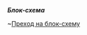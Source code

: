 ***Блок-схема***

~[Преход на блок-схему](https://viewer.diagrams.net/?tags=%7B%7D&highlight=0000ff&edit=_blank&layers=1&nav=1&title=%D0%90%D0%BB%D0%B3%D0%BE%D1%80%D0%B8%D1%82%D0%BC%20%D1%80%D0%B5%D1%88%D0%B5%D0%BD%D0%B8%D1%8F.#R7Vttc9o4EP41zNx9gLHlF%2BAjLyG9a67TNm3T3pcbgRXjxFjUFknorz%2B92pLlmCQHIWlvJqNY69V6tc%2FuaiWbjjdZ3Z3mcL38C0co7QAnuut40w4Ag4FDW0bYCoI%2F8AUhzpNIkNyKcJ78QJIox8WbJEKFwUgwTkmyNokLnGVoQQwazHN8a7Jd4tR86hrGyCKcL2BqUy%2BSiCzltEC%2For9BSbxUT3bDobizgopZzqRYwgjfaiTvpONNcoyJuFrdTVDKbKfscvHH9iI9uw5P%2F%2FxQfIefx28%2FvfvSFcJmjxlSTiFHGXmy6NNVfPb%2B5O2Hv7987v6Tpmg9%2FOR3XWmGG5hupMHkZMlWWRBF1KCyi3OyxDHOYHpSUcc53mQRYs9xaK%2FiOcN4TYkuJV4hQrbSO%2BCGYEpaklUq7z5wgtIQBd7kC9TC5wk%2BprjmBNIspwivEMm3lCFHKSTJjekpUDpcXPKVQ9%2FjhOoHHBkbvitDQYaGq2JFiSAwjxGRoypo6IWmRkXigD3CLzwLu4I%2BkVgAVvAwW98uE4LO15Bb8JbGvAnFJc6IxMmlEx%2FHKSwKiWxBcnxdhhHjLmPCeTSKNygn6K4VH3nXC%2Fye45qmVunltoppVwXqUotn37kfVQOPFuM3Rs7gZwyc8DiBE4LDBc72%2BgLkyff%2BKIaT4fxL8d7vdv2fGDthupbJg31j%2FNAwatNag4JaA%2BWdYJx0gmnvDGUxjW%2FmHyFcsVSVEmY6xulkdqZb4tV8U%2BzOckbeYilvBldJytzxDUpvEEkWsCEXwjSJM9pZCB0bEyJ9ZJLFtBdWvU%2FcI6jbHS5HgoHT64dGVPkDO0eCMOwFdpYcHipLuha8FEgOIVoZ0IXfN6yOGs%2FxXbdIfnATjijHHOcRyruUzI1Hy8QU5%2BJWHs9%2F82koU80cP5D%2FB78LPgZd91KCyrg%2F4jmmEci5SmeSDz2H1JWcWQ6zRVIscP1286DKUYDzDtHpNY7SuFh3lCcw1TQsuHcx%2FdxgLadIESdd6WojbiS2qPNbc7i4jnni6dYMAQJpAf1C2CIsFQpj%2Fp86%2FbDP2rHDW19du52BokuUKOgMKDlQEpnmJY1rwEVONZEz3g64SFcTD3g7kUMYG%2B2K6xPeehpFtBPVUronoWCUkRolxJbXjva4mWIe8LZvdoXkgHOKsUNFEZqUMl1T2kR7hKvNUYgFyoQ6A7BmOlIMvqX8RLOeIydeqQqUGlNNmpDPsR0PH6png3HaFZZxwL1gnusOJZ1orAmcanZox0toTtvA1DxQcrjPsHYg6ZUb6E90pVg5Ed2LQE0lT5ttzSGANuex7oi9e2c%2FnGn4OJaUMjK0AJPSxczKWT4NwIn2rNBwDaArAzQlXQ2HQWULAyt98kB7rh7KnoHhbli4ozWnnlpu0N2nprCjPVRNqpppacaZBeTUdKsyyMrI1pXXE4CjMQMdmnt84l4KTahG%2BqxXMCz5m6WKVXSwooAuKOlI3lglUSQqUkSXEzjnolhds2b1M1%2FRgzEtppgsWoQWsqApy5eJWEmmGc6YlMskTWukQxUtrmNXKOVeQK9P%2BgerT%2Bz68%2BVvBfQSv3FWRzr%2FAF4NJrFn2cc2rhm8174HbwNvJ8jBsfZxbVobZ1E5q%2BJpOIvsQ1XlCcxKjZJRcdEstkmJzSZcL2EC%2Be6vIe0Klqs2lrJKz%2BbFuhySlUM8e09p%2BMeOfeXBMuXQ6bmeGW2hnTx9v9%2FrN%2Bzv6geTe4P9NabPnREYNJykPMtp2X9bypyfGItDL2UhqAJHHZ%2B4BzuUbJupBl%2BinzrI6lEk0fJczExmdu566HnYofIWGJpnUl6%2F4UzKC58xYw0tM29RYRnulyrDPfXKU4IUNBwc%2Bg1Veb3c218qs48NM%2FxrYxQEZnbyjo6R%2FRLl%2F0CqBZLfVKI9K0h2tkNZZIFULOGaXUZ4sVlxm%2BxaL%2BaiTDibH3oBCZVtWl5qNL743ceRQeP7M9cy3zNUVdSq%2Bfar3vnGhPVAoPrTOyld9Ladp7yT18ux2TQik%2BUFisfTD33y9RJ9uxjJT0x2v2R09l22PRSyNq21KFCbTLY5vRL7Tn5D7VEd%2BQLSrqhewm6w4YOI8thsV1yEh4oL%2BwTgGIHydH9v8%2BMX%2FFK9RWsNiqsOGPO%2Fl%2BjObmjm%2BNC3fXnQ4Mr7%2BLan0X7hUVO8Y6b4w2X4Nk9%2B%2FuNHPnSU53CrMciS7959O3Bq5YHr1NAXEvf6%2BRCwwit5TeEVOMFxw8s%2B6fjVd3fAD2oQPd%2FGoRGi1%2F5mpXFS%2FQemNrVreiGruf2JtqpeX2K2qW%2FYmg4qnrcwtffAZIk6%2FNcFfK1JCmZGxFYVyBpxd9en1Ec0MRiYh6pu04d%2BQcOhavB4E9Nu9QsHsYBWPxPxTv4F)

